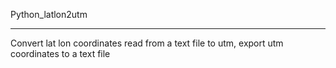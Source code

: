Python_latlon2utm
*****************
Convert lat lon coordinates read from a text file to utm, export utm coordinates to a text file
